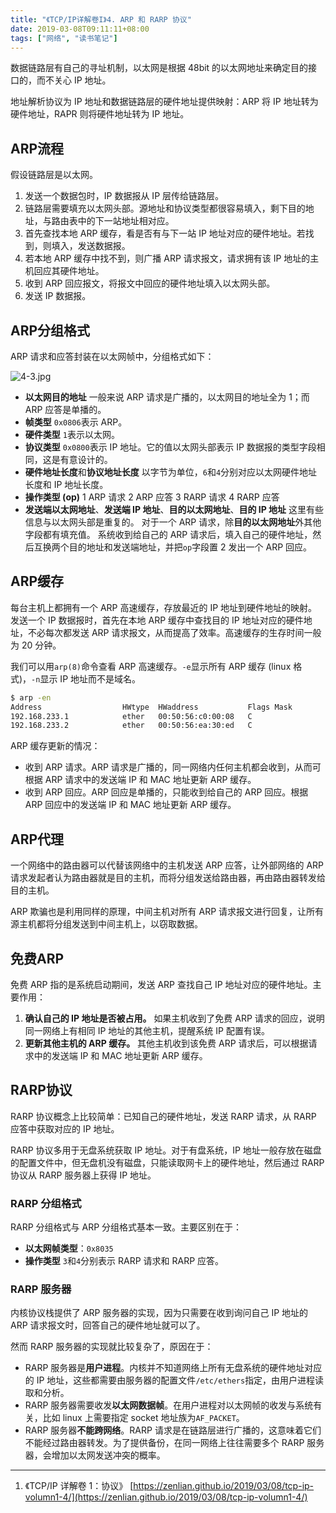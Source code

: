 ```yaml
---
title: "《TCP/IP详解卷I》4. ARP 和 RARP 协议"
date: 2019-03-08T09:11:11+08:00
tags: ["网络", "读书笔记"]
---
```


数据链路层有自己的寻址机制，以太网是根据 48bit 的以太网地址来确定目的接口的，而不关心 IP 地址。

地址解析协议为 IP 地址和数据链路层的硬件地址提供映射：ARP 将 IP 地址转为硬件地址，RAPR 则将硬件地址转为 IP 地址。
<!--more-->

## ARP流程

假设链路层是以太网。

1. 发送一个数据包时，IP 数据报从 IP 层传给链路层。
1. 链路层需要填充以太网头部。源地址和协议类型都很容易填入，剩下目的地址，与路由表中的下一站地址相对应。
1. 首先查找本地 ARP 缓存，看是否有与下一站 IP 地址对应的硬件地址。若找到，则填入，发送数据报。
1. 若本地 ARP 缓存中找不到，则广播 ARP 请求报文，请求拥有该 IP 地址的主机回应其硬件地址。
1. 收到 ARP 回应报文，将报文中回应的硬件地址填入以太网头部。
1. 发送 IP 数据报。

## ARP分组格式

ARP 请求和应答封装在以太网帧中，分组格式如下：

![4-3.jpg](4-3.jpg)

- **以太网目的地址**
一般来说 ARP 请求是广播的，以太网目的地址全为 1；而 ARP 应答是单播的。
- **帧类型**
`0x0806`表示 ARP。
- **硬件类型**
`1`表示以太网。
- **协议类型**
`0x0800`表示 IP 地址。它的值以太网头部表示 IP 数据报的类型字段相同，这是有意设计的。
- **硬件地址长度**和**协议地址长度**
以字节为单位，`6`和`4`分别对应以太网硬件地址长度和 IP 地址长度。
- **操作类型 (op)**
1 ARP 请求
2 ARP 应答
3 RARP 请求
4 RARP 应答
- **发送端以太网地址**、**发送端 IP 地址**、**目的以太网地址**、**目的 IP 地址**
这里有些信息与以太网头部是重复的。
对于一个 ARP 请求，除**目的以太网地址**外其他字段都有填充值。
系统收到给自己的 ARP 请求后，填入自己的硬件地址，然后互换两个目的地址和发送端地址，并把`op`字段置 2 发出一个 ARP 回应。

## ARP缓存

每台主机上都拥有一个 ARP 高速缓存，存放最近的 IP 地址到硬件地址的映射。发送一个 IP 数据报时，首先在本地 ARP 缓存中查找目的 IP 地址对应的硬件地址，不必每次都发送 ARP 请求报文，从而提高了效率。高速缓存的生存时间一般为 20 分钟。

我们可以用`arp(8)`命令查看 ARP 高速缓存。`-e`显示所有 ARP 缓存 (linux 格式)，`-n`显示 IP 地址而不是域名。

```bash
$ arp -en
Address                  HWtype  HWaddress           Flags Mask            Iface
192.168.233.1            ether   00:50:56:c0:00:08   C                     ens33
192.168.233.2            ether   00:50:56:ea:30:ed   C                     ens33
```

ARP 缓存更新的情况：

- 收到 ARP 请求。ARP 请求是广播的，同一网络内任何主机都会收到，从而可根据 ARP 请求中的发送端 IP 和 MAC 地址更新 ARP 缓存。
- 收到 ARP 回应。ARP 回应是单播的，只能收到给自己的 ARP 回应。根据 ARP 回应中的发送端 IP 和 MAC 地址更新 ARP 缓存。

## ARP代理

一个网络中的路由器可以代替该网络中的主机发送 ARP 应答，让外部网络的 ARP 请求发起者认为路由器就是目的主机，而将分组发送给路由器，再由路由器转发给目的主机。

ARP 欺骗也是利用同样的原理，中间主机对所有 ARP 请求报文进行回复，让所有源主机都将分组发送到中间主机上，以窃取数据。

## 免费ARP

免费 ARP 指的是系统启动期间，发送 ARP 查找自己 IP 地址对应的硬件地址。主要作用：

1. **确认自己的 IP 地址是否被占用。** 如果主机收到了免费 ARP 请求的回应，说明同一网络上有相同 IP 地址的其他主机，提醒系统 IP 配置有误。
1. **更新其他主机的 ARP 缓存。** 其他主机收到该免费 ARP 请求后，可以根据请求中的发送端 IP 和 MAC 地址更新 ARP 缓存。

## RARP协议

RARP 协议概念上比较简单：已知自己的硬件地址，发送 RARP 请求，从 RARP 应答中获取对应的 IP 地址。

RARP 协议多用于无盘系统获取 IP 地址。对于有盘系统，IP 地址一般存放在磁盘的配置文件中，但无盘机没有磁盘，只能读取网卡上的硬件地址，然后通过 RARP 协议从 RARP 服务器上获得 IP 地址。

### RARP 分组格式

RARP 分组格式与 ARP 分组格式基本一致。主要区别在于：

- **以太网帧类型**：`0x8035`
- **操作类型**
`3`和`4`分别表示 RARP 请求和 RARP 应答。

### RARP 服务器

内核协议栈提供了 ARP 服务器的实现，因为只需要在收到询问自己 IP 地址的 ARP 请求报文时，回答自己的硬件地址就可以了。

然而 RARP 服务器的实现就比较复杂了，原因在于：

- RARP 服务器是**用户进程**。内核并不知道网络上所有无盘系统的硬件地址对应的 IP 地址，这些都需要由服务器的配置文件`/etc/ethers`指定，由用户进程读取和分析。
- RARP 服务器需要收发**以太网数据帧**。在用户进程对以太网帧的收发与系统有关，比如 linux 上需要指定 socket 地址族为`AF_PACKET`。
- RARP 服务器**不能跨网络**。RARP 请求是在链路层进行广播的，这意味着它们不能经过路由器转发。为了提供备份，在同一网络上往往需要多个 RARP 服务器，会增加以太网发送冲突的概率。

---

1. 《TCP/IP 详解卷 1：协议》
[https://zenlian.github.io/2019/03/08/tcp-ip-volumn1-4/](https://zenlian.github.io/2019/03/08/tcp-ip-volumn1-4/)
